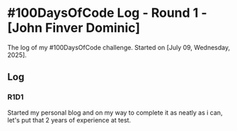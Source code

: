# #100DaysOfCode Log - Round 1 - [John Finver Dominic]

The log of my #100DaysOfCode challenge. Started on [July 09, Wednesday, 2025].

## Log

### R1D1 
Started my personal blog and on my way to complete it as neatly as i can, let's put that 2 years of experience at test.
